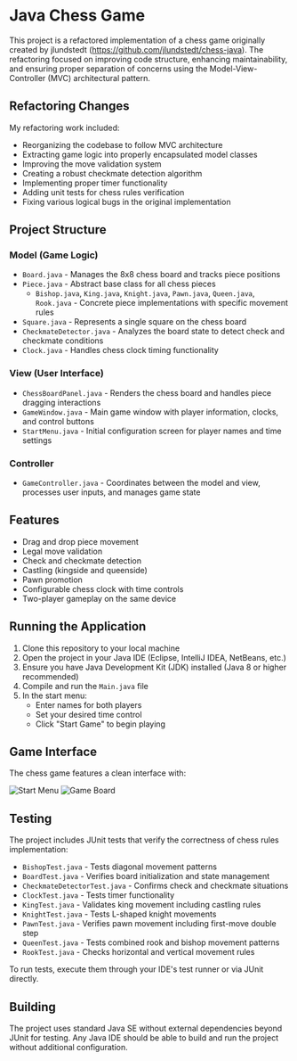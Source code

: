 # Java Chess Game

This project is a refactored implementation of a chess game originally created by jlundstedt (https://github.com/jlundstedt/chess-java). The refactoring focused on improving code structure, enhancing maintainability, and ensuring proper separation of concerns using the Model-View-Controller (MVC) architectural pattern.

## Refactoring Changes

My refactoring work included:

- Reorganizing the codebase to follow MVC architecture
- Extracting game logic into properly encapsulated model classes
- Improving the move validation system
- Creating a robust checkmate detection algorithm
- Implementing proper timer functionality
- Adding unit tests for chess rules verification
- Fixing various logical bugs in the original implementation

## Project Structure

### Model (Game Logic)
- `Board.java` - Manages the 8x8 chess board and tracks piece positions
- `Piece.java` - Abstract base class for all chess pieces
   - `Bishop.java`, `King.java`, `Knight.java`, `Pawn.java`, `Queen.java`, `Rook.java` - Concrete piece implementations with specific movement rules
- `Square.java` - Represents a single square on the chess board
- `CheckmateDetector.java` - Analyzes the board state to detect check and checkmate conditions
- `Clock.java` - Handles chess clock timing functionality

### View (User Interface)
- `ChessBoardPanel.java` - Renders the chess board and handles piece dragging interactions
- `GameWindow.java` - Main game window with player information, clocks, and control buttons
- `StartMenu.java` - Initial configuration screen for player names and time settings

### Controller
- `GameController.java` - Coordinates between the model and view, processes user inputs, and manages game state

## Features

- Drag and drop piece movement
- Legal move validation
- Check and checkmate detection
- Castling (kingside and queenside)
- Pawn promotion
- Configurable chess clock with time controls
- Two-player gameplay on the same device

## Running the Application

1. Clone this repository to your local machine
2. Open the project in your Java IDE (Eclipse, IntelliJ IDEA, NetBeans, etc.)
3. Ensure you have Java Development Kit (JDK) installed (Java 8 or higher recommended)
4. Compile and run the `Main.java` file
5. In the start menu:
   - Enter names for both players
   - Set your desired time control
   - Click "Start Game" to begin playing

## Game Interface

The chess game features a clean interface with:

![Start Menu](https://github.com/user-attachments/assets/83d41cf5-f7a7-4321-a80c-624cbef0a49d)
![Game Board](https://github.com/user-attachments/assets/7a7bb235-e668-4c6d-856e-2f8580735f46)

## Testing

The project includes JUnit tests that verify the correctness of chess rules implementation:

- `BishopTest.java` - Tests diagonal movement patterns
- `BoardTest.java` - Verifies board initialization and state management
- `CheckmateDetectorTest.java` - Confirms check and checkmate situations
- `ClockTest.java` - Tests timer functionality
- `KingTest.java` - Validates king movement including castling rules
- `KnightTest.java` - Tests L-shaped knight movements
- `PawnTest.java` - Verifies pawn movement including first-move double step
- `QueenTest.java` - Tests combined rook and bishop movement patterns
- `RookTest.java` - Checks horizontal and vertical movement rules

To run tests, execute them through your IDE's test runner or via JUnit directly.

## Building

The project uses standard Java SE without external dependencies beyond JUnit for testing. Any Java IDE should be able to build and run the project without additional configuration.